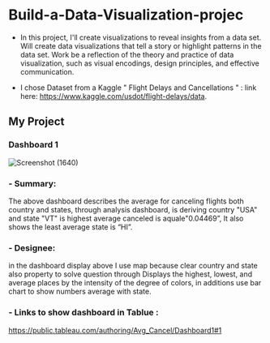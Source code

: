 # Build-a-Data-Visualization-projec

- In this project, I'll create visualizations to reveal insights from a data set. 
Will create data visualizations that tell a story or highlight patterns in the data set.
Work  be a reflection of the theory and practice of data visualization, such as visual encodings, design principles, and effective communication.

- I chose Dataset from a Kaggle " Flight Delays and Cancellations " : link here: https://www.kaggle.com/usdot/flight-delays/data.

## My Project

### Dashboard 1
![Screenshot (1640)](https://user-images.githubusercontent.com/70021800/230812100-25340ae4-6b8b-4c80-b875-910ce948f478.png)

### - Summary:
The above dashboard describes the average for canceling flights both 
country and states, through analysis dashboard, is deriving country "USA" and state 
"VT" is highest average canceled is aquale"0.04469”, It also shows the least average 
state is “HI”.

### - Designee: 
in the dashboard display above I use map because clear country and state 
also property to solve question through Displays the highest, lowest, and average 
places by the intensity of the degree of colors, in additions use bar chart to show 
numbers average with state.

### - Links to show dashboard in Tablue :
https://public.tableau.com/authoring/Avg_Cancel/Dashboard1#1

